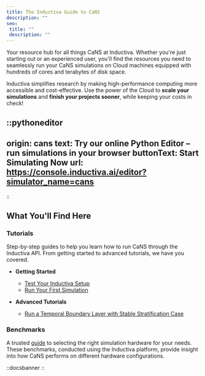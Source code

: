```yaml
---
title: The Inductiva Guide to CaNS
description: ""
seo:
 title: ""
 description: ""
---
```


Your resource hub for all things CaNS at Inductiva. Whether you're just starting out or an experienced user, you'll find the resources you need to seamlessly run your CaNS simulations on Cloud machines equipped with hundreds of cores and terabytes of disk space.

Inductiva simplifies research by making high-performance computing more accessible and cost-effective. Use the power of the Cloud to **scale your simulations** and **finish your projects sooner**, while keeping your costs in check!

::pythoneditor
---
origin: cans
text: Try our online Python Editor – run simulations in your browser
buttonText: Start Simulating Now
url: https://console.inductiva.ai/editor?simulator_name=cans
---
::

## What You'll Find Here

### Tutorials
Step-by-step guides to help you learn how to run CaNS through the Inductiva API. From getting started to advanced tutorials, we have you covered.

* **Getting Started**
    - [Test Your Inductiva Setup](/guides/cans/tutorials/setup-test)
    - [Run Your First Simulation](/guides/cans/tutorials/quick-start)

* **Advanced Tutorials**
    - [Run a Temporal Boundary Layer with Stable Stratification Case](/guides/cans/tutorials/run-temporal-boundary-layer-case)

### Benchmarks
A trusted [guide](benchmarks/gpu-analysis-and-results) to selecting the right simulation hardware for your needs. These benchmarks, conducted using the Inductiva platform, provide insight into how CaNS performs on different hardware configurations.

::docsbanner
::
